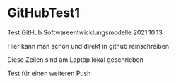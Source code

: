 # GitHubTest1
Test GitHub Softwareentwicklungsmodelle 2021.10.13

Hier kann man schön und direkt in github reinschreiben

Diese Zeilen sind am Laptop lokal geschrieben

Test für einen weiteren Push
